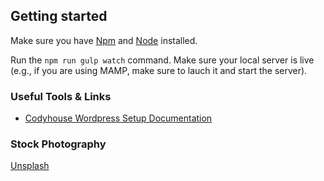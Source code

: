 ## Getting started

Make sure you have [Npm](https://docs.npmjs.com/downloading-and-installing-node-js-and-npm) and [Node](https://nodejs.org/en/download/) installed.

Run the `npm run gulp watch` command. Make sure your local server is live (e.g., if you are using MAMP, make sure to lauch it and start the server).

### Useful Tools & Links

* [Codyhouse Wordpress Setup Documentation](https://codyhouse.co/ds/docs/framework#wp)

### Stock Photography
[Unsplash](https://unsplash.com/)

